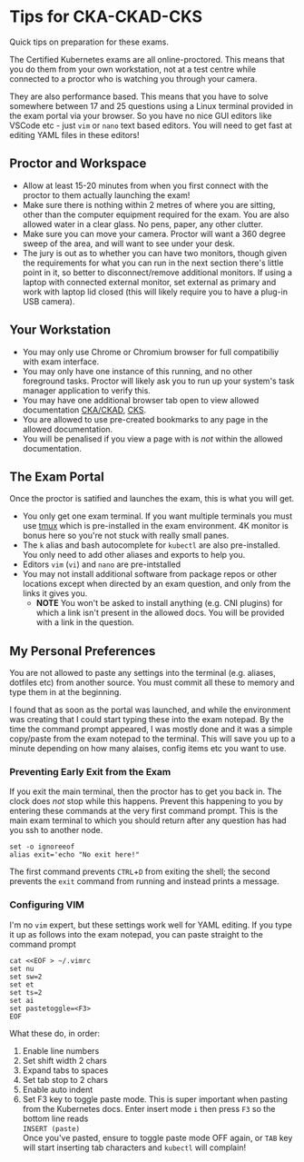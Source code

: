 # Tips for CKA-CKAD-CKS
Quick tips on preparation for these exams.

The Certified Kubernetes exams are all online-proctored. This means that you do them from your own workstation, not at a test centre while connected to a proctor who is watching you through your camera. 

They are also performance based. This means that you have to solve somewhere between 17 and 25 questions using a Linux terminal provided in the exam portal via your browser. So you have no nice GUI editors like VSCode etc - just `vim` or `nano` text based editors. You will need to get fast at editing YAML files in these editors!

## Proctor and Workspace

* Allow at least 15-20 minutes from when you first connect with the proctor to them actually launching the exam!
* Make sure there is nothing within 2 metres of where you are sitting, other than the computer equipment required for the exam. You are also allowed water in a clear glass. No pens, paper, any other clutter.
* Make sure you can move your camera. Proctor will want a 360 degree sweep of the area, and will want to see under your desk.
* The jury is out as to whether you can have two monitors, though given the requirements for what you can run in the next section there's little point in it, so better to disconnect/remove additional monitors. If using a laptop with connected external monitor, set external as primary and work with laptop lid closed (this will likely require you to have a plug-in USB camera).

## Your Workstation

* You may only use Chrome or Chromium browser for full compatibiliy with exam interface.
* You may only have one instance of this running, and no other foreground tasks. Proctor will likely ask you to run up your system's task manager application to verify this.
* You may have one additional browser tab open to view allowed documentation [CKA/CKAD](https://docs.linuxfoundation.org/tc-docs/certification/certification-resources-allowed#certified-kubernetes-administrator-cka-and-certified-kubernetes-application-developer-ckad), [CKS](https://docs.linuxfoundation.org/tc-docs/certification/certification-resources-allowed#certified-kubernetes-security-specialist-cks).
* You are allowed to use pre-created bookmarks to any page in the allowed documentation.
* You will be penalised if you view a page with is *not* within the allowed documentation.

## The Exam Portal

Once the proctor is satified and launches the exam, this is what you will get.

* You only get one exam terminal. If you want multiple terminals you must use [tmux](https://github.com/tmux/tmux/wiki) which is pre-installed in the exam environment. 4K monitor is bonus here so you're not stuck with really small panes.
* The `k` alias and bash autocomplete for `kubectl` are also pre-installed. You only need to add other aliases and exports to help you.
* Editors `vim` (`vi`) and `nano` are pre-intstalled
* You may not install additional software from package repos or other locations except when directed by an exam question, and only from the links it gives you.
    * **NOTE** You won't be asked to install anything (e.g. CNI plugins) for which a link isn't present in the allowed docs. You will be provided with a link in the question.


## My Personal Preferences

You are not allowed to paste any settings into the terminal (e.g. aliases, dotfiles etc) from another source. You must commit all these to memory and type them in at the beginning.

I found that as soon as the portal was launched, and while the environment was creating that I could start typing these into the exam notepad. By the time the command prompt appeared, I was mostly done and it was a simple copy/paste from the exam notepad to the terminal. This will save you up to a minute depending on how many alaises, config items etc you want to use.

### Preventing Early Exit from the Exam

If you exit the main terminal, then the proctor has to get you back in. The clock does *not* stop while this happens. Prevent this happening to you by entering these commands at the very first command prompt. This is the main exam terminal to which you should return after any question has had you ssh to another node.

```shell
set -o ignoreeof
alias exit='echo "No exit here!"
```

The first command prevents `CTRL`+`D` from exiting the shell; the second prevents the `exit` command from running and instead prints a message.

### Configuring VIM

I'm no `vim` expert, but these settings work well for YAML editing. If you type it up as follows into the exam notepad, you can paste straight to the command prompt

```shell
cat <<EOF > ~/.vimrc
set nu
set sw=2
set et
set ts=2
set ai
set pastetoggle=<F3>
EOF
```

What these do, in order:

1. Enable line numbers
2. Set shift width 2 chars
3. Expand tabs to spaces
4. Set tab stop to 2 chars
5. Enable auto indent
6. Set F3 key to toggle paste mode. This is super important when pasting from the Kubernetes docs. Enter insert mode `i` then press `F3` so the bottom line reads<br>`INSERT (paste)`<br>Once you've pasted, ensure to toggle paste mode OFF again, or `TAB` key will start inserting tab characters and `kubectl` will complain! 
